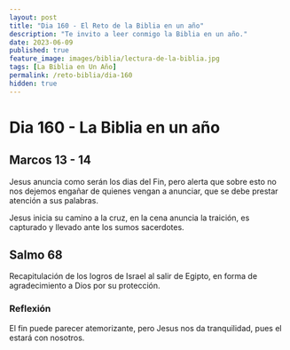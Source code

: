 ```yaml
---
layout: post
title: "Dia 160 - El Reto de la Biblia en un año"
description: "Te invito a leer conmigo la Biblia en un año."
date: 2023-06-09
published: true
feature_image: images/biblia/lectura-de-la-biblia.jpg
tags: [La Biblia en Un Año]
permalink: /reto-biblia/dia-160
hidden: true
---
```


# Dia 160 - La Biblia en un año

## Marcos 13 - 14
Jesus anuncia como serán los dias del Fin, pero alerta que sobre esto no nos dejemos engañar de quienes vengan a anunciar, que se debe prestar atención a sus palabras.

Jesus inicia su camino a la cruz, en la cena anuncia la traición, es capturado y llevado ante los sumos sacerdotes.

## Salmo 68
Recapitulación de los logros de Israel al salir de Egipto, en forma de agradecimiento a Dios por su protección.

### Reflexión 
El fin puede parecer atemorizante, pero Jesus nos da tranquilidad, pues el estará con nosotros.

